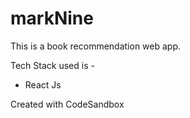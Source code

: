 # markNine
This is a book recommendation web app.

Tech Stack used is - 
- React Js

Created with CodeSandbox
